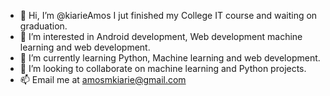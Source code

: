 - 👋 Hi, I’m @kiarieAmos
I jut finished my College IT course and waiting on graduation.
- 👀 I’m interested in Android development, Web development machine learning and web development.
- 🌱 I’m currently learning Python, Machine learning and web development.
- 💞️ I’m looking to collaborate on machine learning and Python projects.
- 📫 Email me at amosmkiarie@gmail.com

